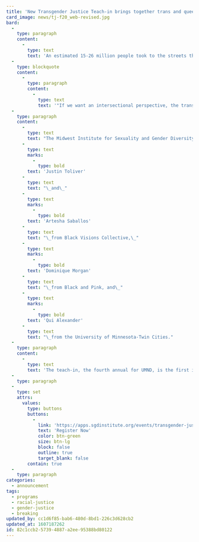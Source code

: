 ```yaml
---
title: 'New Transgender Justice Teach-in brings together trans and queer abolitionists and organizers'
card_image: news/tj-f20_web-revised.jpg
bard:
  -
    type: paragraph
    content:
      -
        type: text
        text: 'An estimated 15-26 million people took to the streets this summer in what became the largest wave of protest in U.S. history. Amid the twin pandemics of COVID-19 and racism, and sparked by the police killings of Tony McDade, Ahmaud Arbery, Breonna Taylor, George Floyd, and Rayshard Brooks, millions are looking closely—many for the first time—at the plague of state-sanctioned violence that has terrorized and defined our communities for centuries. At a time of great potential for transformational change, neglecting to center trans, nonbinary, and intersex knowledge, experiences, and liberation is a choice that limits that change.'
  -
    type: blockquote
    content:
      -
        type: paragraph
        content:
          -
            type: text
            text: '"If we want an intersectional perspective, the trans community is showing us the way. The trans community has taught us to challenge that which is perceived to be normal. If we can challenge the gender binary, we can challenge prisons." - Dr. Angela Davis'
  -
    type: paragraph
    content:
      -
        type: text
        text: "The Midwest Institute for Sexuality and Gender Diversity and the University of Minnesota Duluth's Sexuality & Gender Equity Initiative are collaborating on an upcoming virtual Transgender Justice Teach-in, \"The Rise of a Trans Abolitionist Vision.\" The program brings together in conversation\_"
      -
        type: text
        marks:
          -
            type: bold
        text: 'Justin Toliver'
      -
        type: text
        text: "\_and\_"
      -
        type: text
        marks:
          -
            type: bold
        text: 'Artesha Saballos'
      -
        type: text
        text: "\_from Black Visions Collective,\_"
      -
        type: text
        marks:
          -
            type: bold
        text: 'Dominique Morgan'
      -
        type: text
        text: "\_from Black and Pink, and\_"
      -
        type: text
        marks:
          -
            type: bold
        text: 'Qui Alexander'
      -
        type: text
        text: "\_from the University of Minnesota-Twin Cities."
  -
    type: paragraph
    content:
      -
        type: text
        text: 'The teach-in, the fourth annual for UMND, is the first in a series of anticipated virtual programs the Institute will be offering during the pandemic and beyond. Registration costs are tiered, starting at $5 for queer, trans, Black, Indigenous, and people of color, $15 for queer and trans attendees, and $25 for aspiring accomplices.'
  -
    type: paragraph
  -
    type: set
    attrs:
      values:
        type: buttons
        buttons:
          -
            link: 'https://apps.sgdinstitute.org/events/transgender-justice-teach-in'
            text: 'Register Now'
            color: btn-green
            size: btn-lg
            block: false
            outline: true
            target_blank: false
        contain: true
  -
    type: paragraph
categories:
  - announcement
tags:
  - programs
  - racial-justice
  - gender-justice
  - breaking
updated_by: cc1d6f85-bab6-480d-8bd1-226c3d628cb2
updated_at: 1607187262
id: 82c1ccb2-5739-4887-a2ee-95388bd80122
---
```


